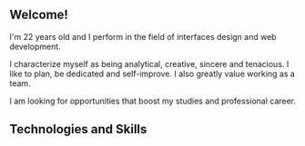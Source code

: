 
  <section>
    <h1>Welcome! </h1>
    <p>I'm 22 years old and I perform in the field of interfaces design and web development.</p>
    <p>I characterize myself as being analytical, creative, sincere and tenacious. I like to plan, be dedicated and self-improve. I also greatly value working as a team.</p>
    <p>I am looking for opportunities that boost my studies and professional career.</p>
  </section>

  <section>
    <h2>Technologies and Skills</h2>
    <img >
  </section>


<!---
lucasnrodriguez/lucasnrodriguez is a ✨ special ✨ repository because its `README.md` (this file) appears on your GitHub profile.
You can click the Preview link to take a look at your changes.
--->
